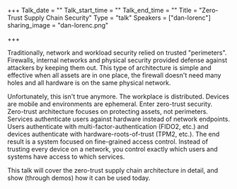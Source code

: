+++
Talk_date = ""
Talk_start_time = ""
Talk_end_time = ""
Title = "Zero-Trust Supply Chain Security"
Type = "talk"
Speakers = ["dan-lorenc"]
sharing_image = "dan-lorenc.png"

+++

Traditionally, network and workload security relied on trusted "perimeters". Firewalls, internal networks and physical security provided defense against attackers by keeping them out. This type of architecture is simple and effective when all assets are in one place, the firewall doesn't need many holes and all hardware is on the same physical network. 

Unfortunately, this isn't true anymore. The workplace is distributed. Devices are mobile and environments are ephemeral. Enter zero-trust security. Zero-trust architecture focuses on protecting assets, not perimeters. Services authenticate users against hardware instead of network endpoints. Users authenticate with multi-factor-authentication (FIDO2, etc.) and devices authenticate with hardware-roots-of-trust (TPM2, etc.). The end result is a system focused on fine-grained access control. Instead of trusting every device on a network, you control exactly which users and systems have access to which services. 

This talk will cover the zero-trust supply chain architecture in detail, and show (through demos) how it can be used today.

<div id="presentation-embed-38966337"></div>
<script src='https://slideslive.com/embed_presentation.js'></script>
<script>
    embed = new SlidesLiveEmbed('presentation-embed-38966337', {
        presentationId: '38966337',
        autoPlay: false, // change to true to autoplay the embedded presentation
        verticalEnabled: true
    });
</script>